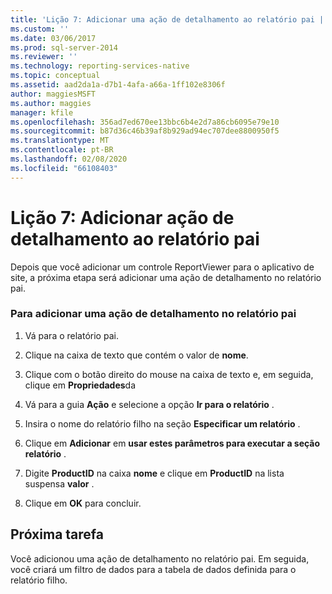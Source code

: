 ```yaml
---
title: 'Lição 7: Adicionar uma ação de detalhamento ao relatório pai | Microsoft Docs'
ms.custom: ''
ms.date: 03/06/2017
ms.prod: sql-server-2014
ms.reviewer: ''
ms.technology: reporting-services-native
ms.topic: conceptual
ms.assetid: aad2da1a-d7b1-4afa-a66a-1ff102e8306f
author: maggiesMSFT
ms.author: maggies
manager: kfile
ms.openlocfilehash: 356ad7ed670ee13bbc6b4e2d7a86cb6095e79e10
ms.sourcegitcommit: b87d36c46b39af8b929ad94ec707dee8800950f5
ms.translationtype: MT
ms.contentlocale: pt-BR
ms.lasthandoff: 02/08/2020
ms.locfileid: "66108403"
---
```

# <a name="lesson-7-add-drillthrough-action-on-parent-report"></a>Lição 7: Adicionar ação de detalhamento ao relatório pai
  Depois que você adicionar um controle ReportViewer para o aplicativo de site, a próxima etapa será adicionar uma ação de detalhamento no relatório pai.  
  
### <a name="to-add-drillthrough-action-on-the-parent-report"></a>Para adicionar uma ação de detalhamento no relatório pai  
  
1.  Vá para o relatório pai.  
  
2.  Clique na caixa de texto que contém o valor de **nome**.  
  
3.  Clique com o botão direito do mouse na caixa de texto e, em seguida, clique em **Propriedades**da  
  
4.  Vá para a guia **Ação** e selecione a opção **Ir para o relatório** .  
  
5.  Insira o nome do relatório filho na seção **Especificar um relatório** .  
  
6.  Clique em **Adicionar** em **usar estes parâmetros para executar a seção relatório** .  
  
7.  Digite **ProductID** na caixa **nome** e clique em **ProductID** na lista suspensa **valor** .  
  
8.  Clique em **OK** para concluir.  
  
## <a name="next-task"></a>Próxima tarefa  
 Você adicionou uma ação de detalhamento no relatório pai. Em seguida, você criará um filtro de dados para a tabela de dados definida para o relatório filho.  
  
  
